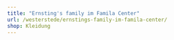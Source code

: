 ```yaml
---
title: "Ernsting's family im Famila Center"
url: /westerstede/ernstings-family-im-famila-center/
shop: Kleidung
---
```

